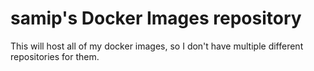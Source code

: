 # samip's Docker Images repository

This will host all of my docker images, so I don't have multiple different repositories for them.
